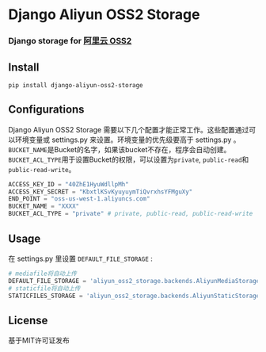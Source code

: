 # Django Aliyun OSS2 Storage


### Django storage for [阿里云 OSS2](https://www.aliyun.com/product/oss/?spm=5176.383338.201.42.WB7sGd)

## Install

    pip install django-aliyun-oss2-storage

## Configurations

Django Aliyun OSS2 Storage 需要以下几个配置才能正常工作。这些配置通过可以环境变量或 settings.py 来设置。环境变量的优先级要高于 settings.py 。`BUCKET_NAME`是Bucket的名字，如果该bucket不存在，程序会自动创建。`BUCKET_ACL_TYPE`用于设置Bucket的权限，可以设置为`private`, `public-read`和 `public-read-write`。

```python
ACCESS_KEY_ID = "40ZhE1HyuWdllpMh"
ACCESS_KEY_SECRET = "KbxtlKSvKyuyuymTiQvrxhsYFMguXy"
END_POINT = "oss-us-west-1.aliyuncs.com"
BUCKET_NAME = "XXXX"
BUCKET_ACL_TYPE = "private" # private, public-read, public-read-write
```

## Usage

在 settings.py 里设置 `DEFAULT_FILE_STORAGE` :

```python
# mediafile将自动上传
DEFAULT_FILE_STORAGE = 'aliyun_oss2_storage.backends.AliyunMediaStorage'
# staticfile将自动上传
STATICFILES_STORAGE = 'aliyun_oss2_storage.backends.AliyunStaticStorage'
```

## License

基于MIT许可证发布

